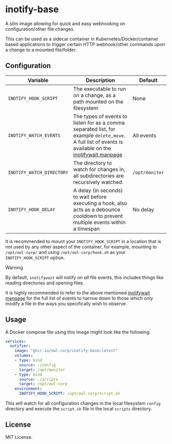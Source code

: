 # inotify-base

A slim image allowing for quick and easy webhooking on configuration/other file
changes.

This can be used as a sidecar container in Kubernetes/Docker/container based
applications to trigger certain HTTP webhook/other commands upon a change to a
mounted file/folder.

## Configuration

| Variable                  | Description                                                                                                                                                      | Default        |
|---------------------------|------------------------------------------------------------------------------------------------------------------------------------------------------------------|----------------|
| `INOTIFY_HOOK_SCRIPT`     | The executable to run on a change, as a path mounted on the filesystem                                                                                           | None           |
| `INOTIFY_WATCH_EVENTS`    | The types of events to listen for as a comma separated list, for example `delete,move`. A full list of events is available on the [inotifywait manpage][manpage] | All events     |
| `INOTIFY_WATCH_DIRECTORY` | The directory to watch for changes in, all subdirectories are recursively watched.                                                                               | `/opt/monitor` |
| `INOTIFY_HOOK_DELAY`      | A delay (in seconds) to wait before executing a hook, also acts as a debounce cooldown to prevent multiple events within a timespan                              | No delay       |

[manpage]: https://linux.die.net/man/1/inotifywait

It is recommended to mount your `INOTIFY_HOOK_SCRIPT` in a location that is not
used by any other aspect of the container, for example, mounting to
`/opt/owl-corp/` and using `/opt/owl-corp/hook.sh` as your `INOTIFY_HOOK_SCRIPT`
option.

> [!WARNING] 
> 
> By default, `inotifywait` will notify on *all* file events, this includes
> things like reading directories and opening files.
>
> It is highly recommended to refer to the above mentioned [inotifywait
> manpage][manpage] for the full list of events to narrow down to those which
> only modify a file in the ways you specifically wish to observe.


## Usage

A Docker compose file using this image might look like the following:

``` yaml
services:
  notifier:
    image: "ghcr.io/owl-corp/inotify-base:latest"
    volumes:
    - type: bind
      source: ./config
      target: /opt/monitor
    - type: bind
      source: ./scripts
      target: /opt/owl-corp
    environment:
      INOTIFY_HOOK_SCRIPT: /opt/owl-corp/script.sh
```

This will watch for all configuration changes in the local filesystem `config`
directory and execute the `script.sh` file in the local `scripts` directory.

## License

MIT License.
